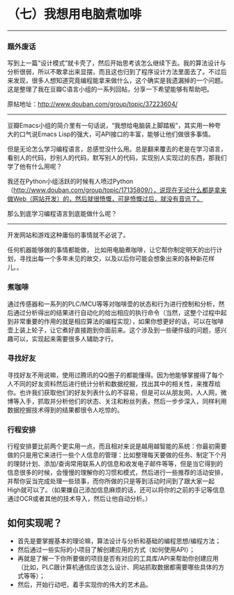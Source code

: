 （七）我想用电脑煮咖啡
==========

******

### 题外废话

写到上一篇“设计模式”就卡壳了，然后开始思考该怎么继续下去。我的算法设计与分析很弱，所以不敢拿出来显摆，而且这也归到了程序设计方法里面去了。不过后来发现，很多人想知道究竟编程能拿来做什么，这个确实是我遗漏掉的一个问题。这是整理了我在豆瓣C语言小组的一系列回帖，分享一下希望能够有帮助吧。

原帖地址：http://www.douban.com/group/topic/37223604/

******

豆瓣Emacs小组的简介里有一句话说，“我想给电脑装上脚踏板”，其实用一种夸大的口气说Emacs Lisp的强大，可API接口的丰富，能够让他们做很多事情。

但是无论怎么学习编程语言，总感觉没什么用。总是翻来覆去的老是在学习语言，看别人的代码，抄别人的代码，默写别人的代码，实现别人实现过的东西，那我们学了他有什么用呢？

我还在Python小组活跃的时候有人喷过Python（http://www.douban.com/group/topic/17135809/），说现在无论什么都是拿来做Web（网站开发）的，然后就很愤慨，可是愤慨过后，就没有音讯了。

那么到底学习编程语言到底能做什么呢？

******

开发网站和游戏这种庸俗的事情就不必说了。

任何机器能够做的事情都能做，
比如用电脑煮咖啡，让它帮你制定明天的出行计划，寻找出每一个多年未见的故交，以及以后你可能会想象出来的各种新花样儿。。
### 煮咖啡

通过传感器和一系列的PLC/MCU等等对咖啡壶的状态和行为进行控制和分析，然后通过分析得出的结果进行自动化的给出相应的执行命令（当然，这整个过程中起到非常重要的作用的就是相应算法的编程实现），如果你想更好的话，可以在咖啡壶上装上轮子，让它煮好直接跑到你面前来。这个涉及到一些硬件级的问题，感兴趣可以，实现起来需要很多人辅助才行。

### 寻找好友

寻找好友不用说嘛，使用过腾讯的QQ圈子的都能懂得。因为他能够掌握得了每个人不同的好友资料然后进行统计分析和数据挖掘，找出其中的相关性，来推荐给你。也许我们获取他们的好友列表什么的不容易，但是可以从朋友网，人人网，微博等入手，抓取并分析他们的状态、关注和粉丝列表，然后一步步深入，同样利用数据挖掘技术得到的结果都很令人吃惊的。

### 行程安排

行程安排要比前两个更实用一点，而且相对来说是越用越智能的系统：你最初需要做的只是用它来进行一些个人信息的管理：比如整理每天要做的任务、制定下个月的理财计划、添加/查询常用联系人的信息和收发电子邮件等等，但是当它得到的信息很多的时候，会慢慢的理解你的习惯和模式，然后进行一些推荐的活动安排，并帮你妥当完成处理一些琐事，而你所做的只是等到活动时间到了跟大家一起High就可以了。（如果嫌自己添加信息麻烦的话，还可以将你的之前的手记等信息通过OCR或者其他的技术导入，然后让他自动分析。）

## 如何实现呢？

  * 首先是要掌握基本的理论嘛，算法设计与分析和基础的编程思想/编程方法；
  * 然后通过一些实际的小项目了解创建应用的方式（如何使用API）；
  * 再就是了解一下你所要做的项目是否有对应的工具库/API来帮助你创建应用（比如，PLC跟计算机通信应该怎么设计、网站抓取数据都需要哪些具体的方式等等）；
  * 然后，开始行动吧，着手实现你的伟大的艺术品。
